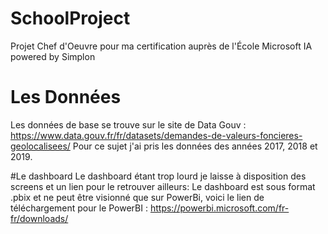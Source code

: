 # SchoolProject
Projet Chef d'Oeuvre pour ma certification auprès de l'École Microsoft IA powered by Simplon

# Les Données
Les données de base se trouve sur le site de Data Gouv : https://www.data.gouv.fr/fr/datasets/demandes-de-valeurs-foncieres-geolocalisees/
Pour ce sujet j'ai pris les données des années 2017, 2018 et 2019.

#Le dashboard
Le dashboard étant trop lourd je laisse à disposition des screens et un lien pour le retrouver ailleurs: 
Le dashboard est sous format .pbix et ne peut être visionné que sur PowerBi, voici le lien de téléchargement pour le PowerBI : https://powerbi.microsoft.com/fr-fr/downloads/ 
